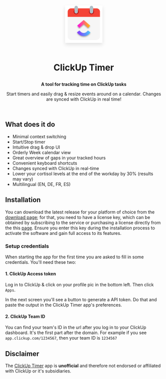 <p align="center"><a href="https://anystack.sh/download/clickup-timer" target="_blank"><img src="./.github/images/icon/256x256.png" width="120" style="filter: drop-shadow(0px 6px 6px #e2e2e2)"></a></p><br/>

<p align="center" style="font-weight: bold;font-size: 2em">ClickUp Timer</p>

<p align="center" style="font-weight: bold">A tool for tracking time on ClickUp tasks</p>

<p align="center">Start timers and easily drag & resize events around on a calendar. Changes are synced with ClickUp in real time!</p>

<br/>

## What does it do

* Minimal context switching
* Start/Stop timer
* Intuitive drag & drop UI
* Orderly Week calendar view
* Great overview of gaps in your tracked hours
* Convenient keyboard shortcuts
* Changes synced with ClickUp in real-time
* Lower your cortisol levels at the end of the workday by 30% (results may vary)
* Multilingual (EN, DE, FR, ES) 


## Installation
You can download the latest release for your platform of choice from the [download page](https://anystack.sh/download/clickup-timer); for that, you need to have a license key, which can be obtained by subscribing to the service or purchasing a license directly from the this [page](https://checkout.anystack.sh/clickup-timer). Ensure you enter this key during the installation process to activate the software and gain full access to its features.

### Setup credentials
When starting the app for the first time you are asked to fill in some credentials. You'll need these two:

#### 1. ClickUp Access token
Log in to ClickUp & click on your profile pic in the bottom left. Then click `Apps`.

In the next screen you'll see a button to generate a API token. Do that and paste the output in the ClickUp Timer app's preferences.

#### 2. ClickUp Team ID
You can find your team's ID in the url after you log in to your ClickUp dashboard. It's the first part after the domain. For example if you see `app.clickup.com/1234567`, then your team ID is `1234567`

## Disclaimer
The [ClickUp Timer](https://anystack.sh/download/clickup-timer) app is **unofficial** and therefore not endorsed or affiliated with ClickUp or it's subsidiaries.
